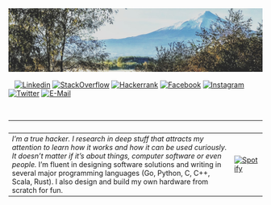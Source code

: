 <img width="850" src="assets/villarrica.jpg">

&nbsp;&nbsp;&nbsp;[![Linkedin](https://img.shields.io/badge/linked-in-369?style=flat-square&logo=linkedin&logoColor=white&color=blue)](https://www.linkedin.com/in/sudachen)
[![StackOverflow](https://img.shields.io/badge/stackoverflow-profile-f82?style=flat-square&logo=stackoverflow&logoColor=white)](https://stackoverflow.com/users/675016/alexey-sudachen)
[![Hackerrank](https://img.shields.io/badge/hacker-rank-2a5?style=flat-square&logo=hackerrank&logoColor=white)](https://hackerrank.com/alexey22)
[![Facebook](https://img.shields.io/badge/facebook-profile-28a?style=flat-square&logo=facebook&logoColor=white)](https://facebook.com/asudachen)
[![Instagram](https://img.shields.io/badge/instagram-photo-a28?style=flat-square&logo=instagram&logoColor=white)](https://www.instagram.com/alex_cabeza_roja/)
[![Twitter](https://img.shields.io/badge/twitter-follow-000?style=flat-square&logo=twitter&logoColor=white)](https://twitter.com/sudachen)
[![E-Mail](https://img.shields.io/badge/email-reveal-2a8?style=flat-square&logo=gmail&logoColor=white)](https://mailhide.io/e/ZsPUGXT5)



&nbsp;

<!--img align="right"  height="160px" src="assets/wa11.png"-->
|&nbsp;|&nbsp;|
| --- | --- |
| _I’m a true hacker. I research in deep stuff that attracts my attention to learn how it works and how it can be used curiously. It doesn’t matter if it’s about things, computer software or even people._ I’m fluent in designing software solutions and writing in several major programming languages (Go, Python, C, C++, Scala, Rust). I also design and build my own hardware from scratch for fun.|  [![Spotify](https://sudachen.vercel.app/api/spotify)]() |


<!-- [![Spotify](https://sudachen.vercel.app/api/spotify)]() -->


